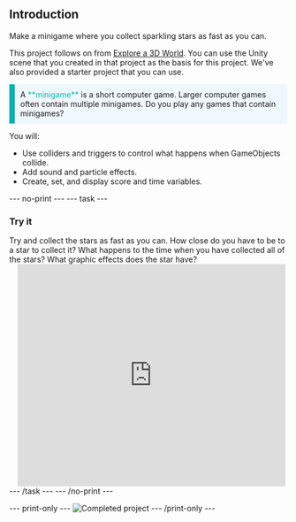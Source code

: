 ## Introduction

Make a minigame where you collect sparkling stars as fast as you can.

This project follows on from [Explore a 3D World](https://projects.raspberrypi.org/en/projects/explore-a-3d-world). You can use the Unity scene that you created in that project as the basis for this project. We've also provided a starter project that you can use.

<p style="border-left: solid; border-width:10px; border-color: #0faeb0; background-color: aliceblue; padding: 10px;">
A <span style="color: #0faeb0">**minigame**</span> is a short computer game. Larger computer games often contain multiple minigames. Do you play any games that contain minigames?
</p>

You will:
+ Use colliders and triggers to control what happens when GameObjects collide.
+ Add sound and particle effects.
+ Create, set, and display score and time variables.

--- no-print ---
--- task ---
### Try it
<div style="display: flex; flex-wrap: wrap">
<div style="flex-basis: 175px; flex-grow: 1">  
Try and collect the stars as fast as you can. How close do you have to be to a star to collect it? What happens to the time when you have collected all of the stars? What graphic effects does the star have?
</div>
<div class="scratch-preview" style="margin-left: 15px;">
  <iframe allowtransparency="true" width="485" height="402" src="https://scratch.mit.edu/projects/embed/485673032/?autostart=false" frameborder="0"></iframe>
</div>
</div>
--- /task ---
--- /no-print ---

--- print-only ---
![Completed project](images/showcase_static.png)
--- /print-only ---
